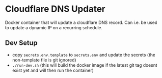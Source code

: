 # Cloudflare DNS Updater

Docker container that will update a cloudflare DNS record. Can i.e. be used to update a dynamic IP on a recurring schedule.

## Dev Setup
- copy `secrets.env.template` to `secrets.env` and update the secrets (the non-template file is git ignored)
- `./run-dev.sh` (this will build the docker image if the latest git tag doesnt exist yet and will then run the container)
